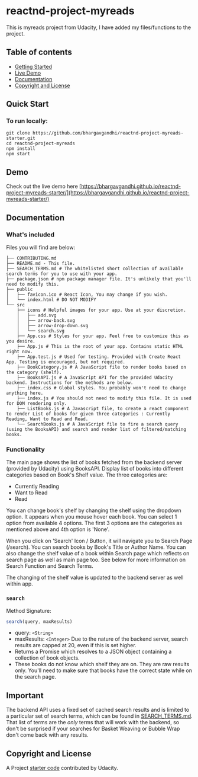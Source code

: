 # reactnd-project-myreads
This is myreads project from Udacity, I have added my files/functions to the project.

## Table of contents
- [Getting Started](#getting-started)
- [Live Demo](#demo)
- [Documentation](#documentation)
- [Copyright and License](#copyright-and-license)


## Quick Start
### To run locally:
```
git clone https://github.com/bhargavgandhi/reactnd-project-myreads-starter.git
cd reactnd-project-myreads
npm install
npm start
```

## Demo
Check out the live demo here  [https://bhargavgandhi.github.io/reactnd-project-myreads-starter/](https://bhargavgandhi.github.io/reactnd-project-myreads-starter/)

## Documentation
### What's included
Files you will find are below:
```
├── CONTRIBUTING.md
├── README.md - This file.
├── SEARCH_TERMS.md # The whitelisted short collection of available search terms for you to use with your app.
├── package.json # npm package manager file. It's unlikely that you'll need to modify this.
├── public
│   ├── favicon.ico # React Icon, You may change if you wish.
│   └── index.html # DO NOT MODIFY
└── src
    ├── icons # Helpful images for your app. Use at your discretion.
    │   ├── add.svg
    │   ├── arrow-back.svg
    │   ├── arrow-drop-down.svg
    │   └── search.svg
    ├── App.css # Styles for your app. Feel free to customize this as you desire.
    ├── App.js # This is the root of your app. Contains static HTML right now.
    ├── App.test.js # Used for testing. Provided with Create React App. Testing is encouraged, but not required.
    ├── BookCategory.js # A JavaScript file to render books based on the category (shelf).
    ├── BooksAPI.js # A JavaScript API for the provided Udacity backend. Instructions for the methods are below.
    ├── index.css # Global styles. You probably won't need to change anything here.
    ├── index.js # You should not need to modify this file. It is used for DOM rendering only.
    ├── ListBooks.js # A Javascript file, to create a react component to render List of books for given three categories : Currently Reading, Want to Read and Read.
    └── SearchBooks.js # A JavaScript file to fire a search query (using the BooksAPI) and search and render list of filtered/matching books.

```
### Functionality
The main page shows the list of books fetched from the backend server (provided by Udacity) using BooksAPI. Display list of books into different categories based on Book's Shelf value. The three categories are:

* Currently Reading
* Want to Read
* Read

You can change book's shelf by changing the shelf using the dropdown option. It appears when you mouse hover each book. You can select 1 option from available 4 options. The first 3 options are the categories as mentioned above and 4th option is 'None'.

When you click on 'Search' Icon / Button, it will navigate you to Search Page (/search). You can search books by Book's Title or Author Name. You can also change the shelf value of a book within Search page which reflects on search page as well as main page too. See below for more information on Search Function and Search Terms.

The changing of the shelf value is updated to the backend server as well within app.

### `search`

Method Signature:

```js
search(query, maxResults)
```

* query: `<String>`
* maxResults: `<Integer>` Due to the nature of the backend server, search results are capped at 20, even if this is set higher.
* Returns a Promise which resolves to a JSON object containing a collection of book objects.
* These books do not know which shelf they are on. They are raw results only. You'll need to make sure that books have the correct state while on the search page.

## Important
The backend API uses a fixed set of cached search results and is limited to a particular set of search terms, which can be found in [SEARCH_TERMS.md](SEARCH_TERMS.md). That list of terms are the _only_ terms that will work with the backend, so don't be surprised if your searches for Basket Weaving or Bubble Wrap don't come back with any results.


## Copyright and License
A Project [starter code](https://github.com/udacity/reactnd-project-myreads-starter) contributed by Udacity.
